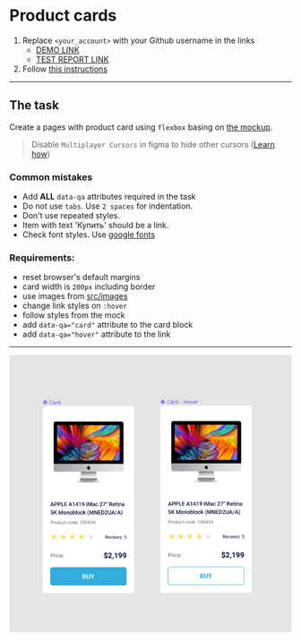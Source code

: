# Product cards

1. Replace `<your_account>` with your Github username in the links
   - [DEMO LINK](https://JetStormRage.github.io/layout_product-cards/) <br>
   - [TEST REPORT LINK](https://JetStormRage.github.io/layout_product-cards/report/html_report/)
2. Follow [this instructions](https://mate-academy.github.io/layout_task-guideline/)

---

## The task

Create a pages with product card using `flexbox` basing on [the mockup](https://www.figma.com/file/bS8N1lTT0Ew0Brf1Nfl36iMV/Product-Cards?node-id=0%3A1).

> Disable `Multiplayer Cursors` in figma to hide other cursors ([Learn how](https://mate-academy.github.io/layout_task-guideline/figma.html#multiplayer-cursors))

### Common mistakes

- Add **ALL** `data-qa` attributes required in the task
- Do not use `tabs`. Use `2 spaces` for indentation.
- Don't use repeated styles.
- Item with text 'Купить' should be a link.
- Check font styles. Use [google fonts](https://fonts.google.com/)

### Requirements:

- reset browser's default margins
- card width is `200px` including border
- use images from [src/images](src/images)
- change link styles on `:hover`
- follow styles from the mock
- add `data-qa="card"` attribute to the card block
- add `data-qa="hover"` attribute to the link

---

![screenshot](./references/card-example.png)
